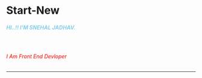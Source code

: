 # Start-New
<h5 style="color: skyblue;">HI..!! I'M SNEHAL JADHAV.</h5>
<br>
<h6><span style="color: red;">I Am Front End Devloper</span></h6>

<hr>
